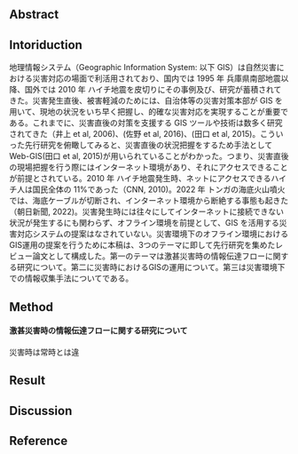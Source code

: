 ## Abstract

## Intoriduction
地理情報システム（Geographic Information System: 以下 GIS）は自然災害における災害対応の場面で利活用されており、国内では 1995 年 兵庫県南部地震以降、国外では 2010 年 ハイチ地震を皮切りにその事例及び、研究が蓄積されてきた。災害発生直後、被害軽減のためには、自治体等の災害対策本部が GIS を用いて、現地の状況をいち早く把握し、的確な災害対応を実現することが重要である。これまでに、災害直後の対策を支援する GIS ツールや技術は数多く研究されてきた（井上 et al, 2006)、(佐野 et al, 2016)、(田口 et al, 2015)。こういった先行研究を俯瞰してみると、災害直後の状況把握をするため手法として Web-GIS(田口 et al, 2015)が用いられていることがわかった。つまり、災害直後の現場把握を行う際にはインターネット環境があり、それにアクセスできることが前提とされている。2010 年 ハイチ地震発生時、ネットにアクセスできるハイチ人は国民全体の 11%であった（CNN, 2010)。2022 年 トンガの海底火山噴火では、海底ケーブルが切断され、インターネット環境から断絶する事態も起きた（朝日新聞, 2022)。災害発生時には往々にしてインターネットに接続できない状況が発生するにも関わらず、オフライン環境を前提として、GIS を活用する災害対応システムの提案はなされていない。災害環境下のオフライン環境におけるGIS運用の提案を行うために本稿は、3つのテーマに即して先行研究を集めたレビュー論文として構成した。第一のテーマは激甚災害時の情報伝達フローに関する研究について。第二に災害時におけるGISの運用について。第三は災害環境下での情報収集手法についてである。
## Method

#### 激甚災害時の情報伝達フローに関する研究について
災害時は常時とは違
## Result

## Discussion

## Reference


